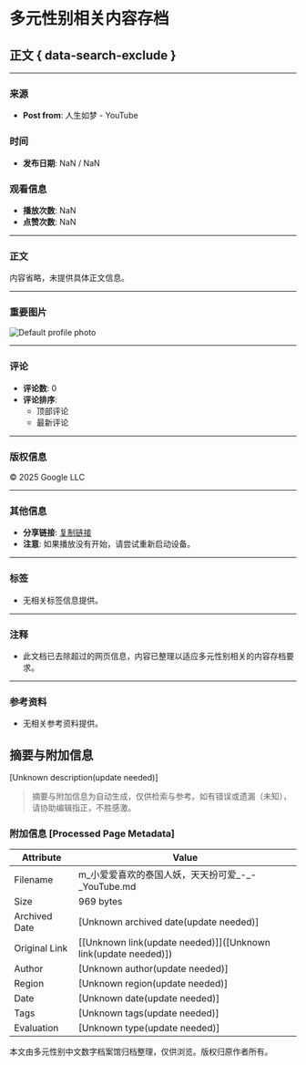 # 多元性别相关内容存档

## 正文 { data-search-exclude }


---

### 来源
- **Post from**: 人生如梦 - YouTube

### 时间
- **发布日期**: NaN / NaN

### 观看信息
- **播放次数**: NaN 
- **点赞次数**: NaN 

---

### 正文
内容省略，未提供具体正文信息。

---

### 重要图片
![Default profile photo](https://yt3.ggpht.com/a/default-user=s48-c-k-c0x00ffffff-no-rj)

---

### 评论
- **评论数**: 0
- **评论排序**: 
  - 顶部评论
  - 最新评论

---

### 版权信息
© 2025 Google LLC

---

### 其他信息
- **分享链接**: [复制链接](#)
- **注意**: 如果播放没有开始，请尝试重新启动设备。

--- 

### 标签
- 无相关标签信息提供。

--- 

### 注释
- 此文档已去除超过的网页信息，内容已整理以适应多元性别相关的内容存档要求。

--- 

### 参考资料
- 无相关参考资料提供。
<!-- tcd_original_link https://m.youtube.com/post/Ugkxc-v-X90zV2MvJV_W7F3xU8EdKN3DG7F1 -->


## 摘要与附加信息

<!-- tcd_abstract -->
[Unknown description(update needed)]
<!-- tcd_abstract_end -->

> 摘要与附加信息为自动生成，仅供检索与参考。如有错误或遗漏（未知），请协助编辑指正，不胜感激。

### 附加信息 [Processed Page Metadata]

| Attribute       | Value                                  |
|-----------------|----------------------------------------|
| Filename        | m_小爱爱喜欢的泰国人妖，天天扮可爱_-_-_YouTube.md                             |
| Size            | 969 bytes                           |
| Archived Date   | [Unknown archived date(update needed)]                             |
| Original Link   | [[Unknown link(update needed)]]([Unknown link(update needed)])                       |
| Author          | [Unknown author(update needed)]                               |
| Region          | [Unknown region(update needed)]                               |
| Date            | [Unknown date(update needed)]                                 |
| Tags            | [Unknown tags(update needed)]                                 |
| Evaluation            | [Unknown type(update needed)]                                 |
<!-- tcd_table_end -->

本文由多元性别中文数字档案馆归档整理，仅供浏览。版权归原作者所有。
